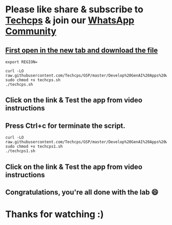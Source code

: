 
# Please like share & subscribe to [Techcps](https://www.youtube.com/@techcps) & join our [WhatsApp Community](https://whatsapp.com/channel/0029Va9nne147XeIFkXYv71A)

## [First open in the new tab and download the file](https://github.com/Techcps/GSP/blob/main/Develop%20GenAI%20Apps%20with%20Gemini%20and%20Streamlit%3A%20Challenge%20Lab/prompt.ipynb)
```
export REGION=
```

```
curl -LO raw.githubusercontent.com/Techcps/GSP/master/Develop%20GenAI%20Apps%20with%20Gemini%20and%20Streamlit%3A%20Challenge%20Lab/techcps.sh    
sudo chmod +x techcps.sh
./techcps.sh
```

## Click on the link & Test the app from video instructions

## Press Ctrl+c for terminate the script.

```
curl -LO raw.githubusercontent.com/Techcps/GSP/master/Develop%20GenAI%20Apps%20with%20Gemini%20and%20Streamlit%3A%20Challenge%20Lab/techcps1.sh
sudo chmod +x techcps1.sh
./techcps1.sh
```

## Click on the link & Test the app from video instructions

## Congratulations, you're all done with the lab 😄

# Thanks for watching :)

